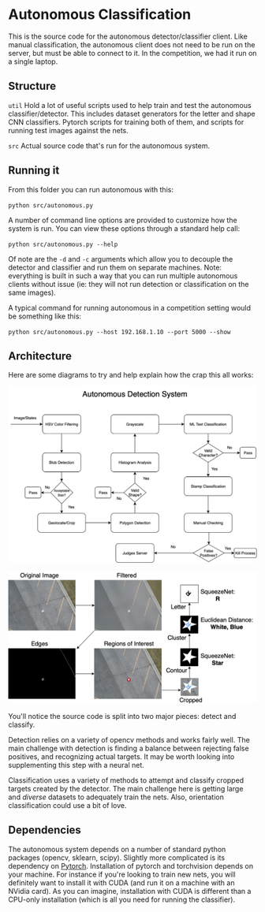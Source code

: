 # Autonomous Classification

This is the source code for the autonomous detector/classifier client. Like manual
classification, the autonomous client does not need to be run on the server, but
must be able to connect to it. In the competition, we had it run on a single laptop.

## Structure

`util` Hold a lot of useful scripts used to help train and test the autonomous
 classifier/detector. This includes dataset generators for the letter and shape
 CNN classifiers. Pytorch scripts for training both of them, and scripts for running
 test images against the nets.

`src` Actual source code that's run for the autonomous system.

## Running it

From this folder you can run autonomous with this:

`python src/autonomous.py`

A number of command line options are provided to customize how the system is run.
You can view these options through a standard help call:

`python src/autonomous.py --help`

Of note are the `-d` and `-c` arguments which allow you to decouple the detector
and classifier and run them on separate machines. Note: everything is built in
such a way that you can run multiple autonomous clients without issue (ie: they
will not run detection or classification on the same images).

A typical command for running autonomous in a competition setting would be something like this:

`python src/autonomous.py --host 192.168.1.10 --port 5000 --show`

## Architecture

Here are some diagrams to try and help explain how the crap this all works:

![autonomous flow chart overview](docs/img/autonomous_classification.png)

![autonomous process example](docs/img/autonomous_vision.png)

You'll notice the source code is split into two major pieces: detect and classify.

Detection relies on a variety of opencv methods and works fairly well. The main
challenge with detection is finding a balance between rejecting false positives,
and recognizing actual targets. It may be worth looking into supplementing this
step with a neural net.

Classification uses a variety of methods to attempt and classify cropped targets
created by the detector. The main challenge here is getting large and _diverse_
datasets to adequately train the nets. Also, orientation classification could use
a bit of love.

## Dependencies

The autonomous system depends on a number of standard python packages
(opencv, sklearn, scipy). Slightly more complicated is its dependency on
[Pytorch](https://pytorch.org). Installation of pytorch and torchvision depends
on your machine. For instance if you're looking to train new nets, you will
definitely want to install it with CUDA (and run it on a machine with an NVidia
card). As you can imagine, installation with CUDA is different than a CPU-only
installation (which is all you need for running the classifier).
